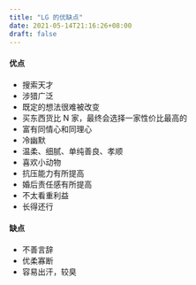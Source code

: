 ```yaml
---
title: "LG 的优缺点"
date: 2021-05-14T21:16:26+08:00
draft: false
---
```


#### **优点**
* 搜索天才
* 涉猎广泛
* 既定的想法很难被改变
* 买东西货比 N 家，最终会选择一家性价比最高的
* 富有同情心和同理心
* 冷幽默
* 温柔、细腻、单纯善良、孝顺
* 喜欢小动物
* 抗压能力有所提高
* 婚后责任感有所提高
* 不太看重利益
* 长得还行

#### **缺点**
* 不善言辞
* 优柔寡断
* 容易出汗，较臭
